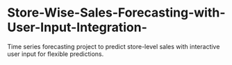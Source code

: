 # Store-Wise-Sales-Forecasting-with-User-Input-Integration-
Time series forecasting project to predict store-level sales with interactive user input for flexible predictions.
